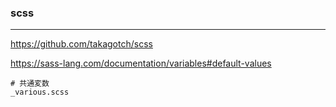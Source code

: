 ### scss
---

https://github.com/takagotch/scss

https://sass-lang.com/documentation/variables#default-values

```
# 共通変数
_various.scss


```


```
```


```
```


